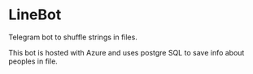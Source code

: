 # LineBot

Telegram bot to shuffle strings in files.

This bot is hosted with Azure and uses postgre SQL to save info about peoples in file.

